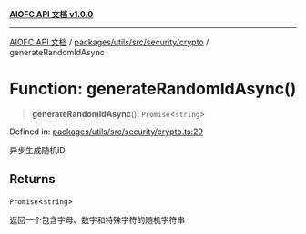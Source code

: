 [**AIOFC API 文档 v1.0.0**](../../../../../../README.md)

***

[AIOFC API 文档](../../../../../../modules.md) / [packages/utils/src/security/crypto](../README.md) / generateRandomIdAsync

# Function: generateRandomIdAsync()

> **generateRandomIdAsync**(): `Promise`\<`string`\>

Defined in: [packages/utils/src/security/crypto.ts:29](https://github.com/aiofc-nx/aiofc-server-20250113/blob/c42968e9d610c830827b0ce80268360670d99c8b/packages/utils/src/security/crypto.ts#L29)

异步生成随机ID

## Returns

`Promise`\<`string`\>

返回一个包含字母、数字和特殊字符的随机字符串
